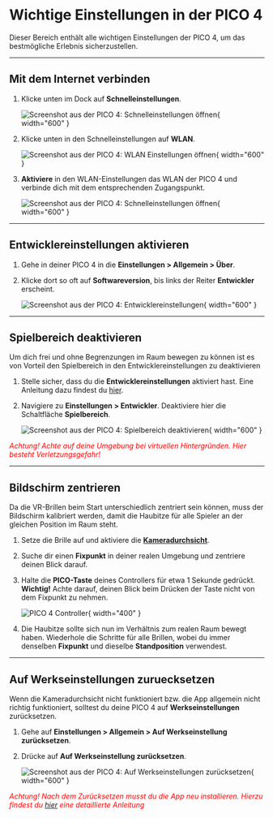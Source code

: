 # Wichtige Einstellungen in der PICO 4

Dieser Bereich enthält alle wichtigen Einstellungen der PICO 4, um das bestmögliche Erlebnis sicherzustellen.

---

## Mit dem Internet verbinden

1. Klicke unten im Dock auf **Schnelleinstellungen**.

    ![Screenshot aus der PICO 4: Schnelleinstellungen öffnen](../assets/images/schnelleinstellungen.jpeg){ width="600" }

2. Klicke unten in den Schnelleinstellungen auf **WLAN**.

    ![Screenshot aus der PICO 4: WLAN Einstellungen öffnen](../assets/images/wlan.jpeg){ width="600" }

3. **Aktiviere** in den WLAN-Einstellungen das WLAN der PICO 4 und verbinde dich mit dem entsprechenden Zugangspunkt.

    ![Screenshot aus der PICO 4: Schnelleinstellungen öffnen](../assets/images/wlan_aktivieren.jpeg){ width="600" }

---

## Entwicklereinstellungen aktivieren

1. Gehe in deiner PICO 4 in die **Einstellungen > Allgemein > Über**.
2. Klicke dort so oft auf **Softwareversion**, bis links der Reiter **Entwickler** erscheint.

    ![Screenshot aus der PICO 4: Entwicklereinstellungen](../assets/images/entwicklertools.jpeg){ width="600" }

---

## Spielbereich deaktivieren
Um dich frei und ohne Begrenzungen im Raum bewegen zu können ist es von Vorteil den Spielbereich in den Entwicklereinstellungen zu deaktivieren

1. Stelle sicher, dass du die **Entwicklereinstellungen** aktiviert hast. Eine Anleitung dazu findest du [hier](./konfiguration.md#entwicklereinstellungen-aktivieren). 

2. Navigiere zu **Einstellungen > Entwickler**. Deaktiviere hier die Schaltfläche **Spielbereich**.

    ![Screenshot aus der PICO 4: Spielbereich deaktivieren](../assets/images/spielbereich.jpeg){ width="600" }

*<span style= "color:red;">Achtung! Achte auf deine Umgebung bei virtuellen Hintergründen. Hier besteht Verletzungsgefahr!</span>*

---

## Bildschirm zentrieren

Da die VR-Brillen beim Start unterschiedlich zentriert sein können, muss der Bildschirm kalibriert werden, damit die Haubitze für alle Spieler an der gleichen Position im Raum steht.

1.  Setze die Brille auf und aktiviere die **[Kameradurchsicht](./steuerung.md#hintergrund-wechseln)**.
2.  Suche dir einen **Fixpunkt** in deiner realen Umgebung und zentriere deinen Blick darauf.
3.  Halte die **PICO-Taste** deines Controllers für etwa 1 Sekunde gedrückt. **Wichtig!** Achte darauf, deinen Blick beim Drücken der Taste nicht von dem Fixpunkt zu nehmen.

    ![PICO 4 Controller](../assets/images/pico-button.png){ width="400" }

4.  Die Haubitze sollte sich nun im Verhältnis zum realen Raum bewegt haben. Wiederhole die Schritte für alle Brillen, wobei du immer denselben **Fixpunkt** und dieselbe **Standposition** verwendest.

---

## Auf Werkseinstellungen zuruecksetzen
Wenn die Kameradurchsicht nicht funktioniert bzw. die App allgemein nicht richtig funktioniert, solltest du deine PICO 4 auf **Werkseinstellungen** zurücksetzen.

1. Gehe auf **Einstellungen > Allgemein > Auf Werkseinstellung zurücksetzen**.
2. Drücke auf **Auf Werkseinstellung zurücksetzen**.

    ![Screenshot aus der PICO 4: Auf Werkseinstellungen zurücksetzen](../assets/images/werkseinstellungen.jpeg){ width="600" }

*<span style= "color:red;">Achtung! Nach dem Zurücksetzen musst du die App neu installieren. Hierzu findest du [hier](./installation.md) eine detaillierte Anleitung</span>*
